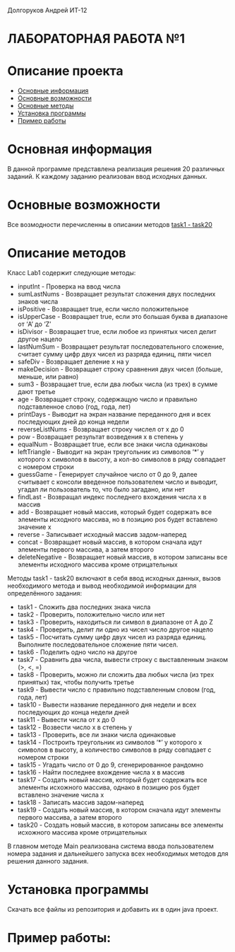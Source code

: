 Долгоруков Андрей ИТ-12
# ЛАБОРАТОРНАЯ РАБОТА №1

# Описание проекта
- [Основные информация](#Информация)
- [Основные возможности](#Возможности)
- [Основные методы](#Методы)
- [Установка программы](#Установка)
- [Пример работы](#Пример)

<a name="Информация"></a> 
# Основная информация
В данной программе представлена реализация решения 20 различных заданий. К каждому заданию реализован ввод исходных данных.


<a name="Возможности"></a> 
# Основные возможности
Все возмодности перечисленны в описании методов [task1 - task20](#Task)

<a name="Методы"></a>
# Описание методов

Класс Lab1 содержит следующие методы:
- inputInt - Проверка на ввод числа
- sumLastNums - Возвращает результат сложения двух последних знаков числа
- isPositive - Возвращает true, если число положительное
- isUpperCase - Возвращает true, если это большая буква в диапазоне от ‘A’ до ‘Z’
- isDivisor - Возвращает true, если любое из принятых чисел делит другое нацело
- lastNumSum - Возвращает результат последовательного сложение, считает сумму цифр двух чисел из разряда единиц, пяти чисел
- safeDiv - Возвращает деление x на y
- makeDecision - Возвращает строку сравнения двух чисел (больше, меньше, или равно)
- sum3 - Возвращает true, если два любых числа (из трех) в сумме дают третье
- age - Возвращает строку, содержащую число и правильно подставленное слово (год, года, лет)
- printDays - Выводит на экран название переданного дня и всех последующих дней до конца недели
- reverseListNums - Возвращает строку числел от x до 0
- pow - Возвращает результат возведения x в степень y
- equalNum -  Возвращает true, если все знаки числа одинаковы
- leftTriangle - Выводит на экран треугольник из символов ‘*’ у которого х символов в высоту, а кол-во символов в ряду совпадает с номером строки
- guessGame - Генерирует случайное число от 0 до 9, далее считывает с консоли введенное пользователем число и выводит, угадал ли пользователь то, что было загадано, или нет
- findLast - Возвращал индекс последнего вхождения числа x в массив
- add - Возвращает новый массив, который будет содержать все элементы исходного массива, но в позицию pos будет вставлено значение x
- reverse - Записывает исходный массив задом-наперед
- concat - Возвращает новый массив, в котором сначала идут элементы первого массива, а затем второго
- deleteNegative - Возвращает новый массив, в котором записаны все элементы исходного массива кроме отрицательных

<a name="Task"></a>
Методы task1 - task20 включают в себя ввод исходных данных, вызов необходимого метода и вывод необходимой информации для определённого задания:

- task1 - Сложить два последних знака числа
- task2 - Проверить, положительно число или нет
- task3 - Проверить, находиться ли символ в диапазоне от A до Z
- task4 - Проверить, делит ли одно из чисел число другое нацело
- task5 - Посчитать сумму цифр двух чисел из разряда единиц. Выполните последовательное сложение пяти чисел.
- task6 - Поделить одно число на другое
- task7 - Сравнить два числа, вывести строку с выставленным знаком (>, <, =)
- task8 - Проверить, можно ли сложить два любых числа (из трех принятых) так, чтобы получить третье
- task9 - Вывести число с правильно подставленным словом (год, года, лет)
- task10 - Вывести название переданного дня недели и всех последующих до конца недели дней
- task11 - Вывести числа от x до 0
- task12 - Возвести число x в степень y 
- task13 - Проверить, все ли знаки числа одинаковые
- task14 - Построить треугольник из символов ‘*’ у которого х символов в высоту, а количество символов в ряду совпадает с номером строки
- task15 - Угадать число от 0 до 9, сгенерированное рандомно
- task16 - Найти последнее вхождение числа x в массив
- task17 - Создать новый массив, который будет содержать все элементы исхожного массива, однако в позицию pos будет вставлено значение числа x
- task18 - Записать массив  задом-наперед 
- task19 - Создать новый массив, в котором сначала идут элементы первого массива, а затем второго
- task20 - Создать новый массив, в котором записаны все элементы исхожного массива кроме отрицательных

В главном методе Main реализована система ввода пользователем номера задания и дальнейшего запуска всех необходимых методов для решения данного задания.
<a name="Установка"></a> 
# Установка программы


Скачать все файлы из репозитория и добавить их в один java проект.

<a name="Пример"></a> 
# Пример работы:

